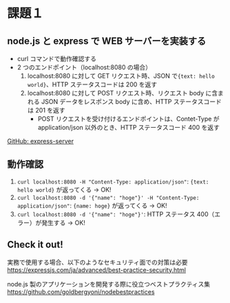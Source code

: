 # 課題１

## node.js と express で WEB サーバーを実装する

- curl コマンドで動作確認する
- 2 つのエンドポイント（localhost:8080 の場合）
  1. localhost:8080 に対して GET リクエスト時、JSON で`{text: hello world}`、HTTP ステータスコードは 200 を返す
  2. localhost:8080 に対して POST リクエスト時、リクエスト body に含まれる JSON データをレスポンス body に含め、HTTP ステータスコードは 201 を返す
     - POST リクエストを受け付けるエンドポイントは、Contet-Type が application/json 以外のとき、HTTP ステータスコード 400 を返す

[GitHub: express-server](https://github.com/umirai/express-server)

## 動作確認

1. `curl localhost:8080 -H "Content-Type: application/json"`: `{text: hello world}` が返ってくる
   -> OK!
2. `curl localhost:8080 -d '{"name": "hoge"}' -H "Content-Type: application/json"`: `{name: hoge}` が返ってくる
   -> OK!
3. `curl localhost:8080 -d '{"name": "hoge"}'`: HTTP ステータス 400（エラー）が発生する
   -> OK!

## Check it out!

実務で使用する場合、以下のようなセキュリティ面での対策は必要
https://expressjs.com/ja/advanced/best-practice-security.html

node.js 製のアプリケーションを開発する際に役立つベストプラクティス集
https://github.com/goldbergyoni/nodebestpractices
